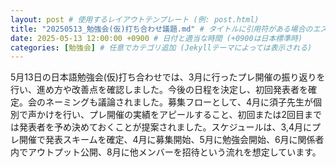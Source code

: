 ```yaml
---
layout: post # 使用するレイアウトテンプレート (例: post.html)
title: "20250513_勉強会(仮)打ち合わせ議題.md" # タイトルに引用符がある場合のエスケープ
date: 2025-05-13 12:00:00 +0900 # 日付と適当な時間 (+0900は日本標準時)
categories: [勉強会] # 任意でカテゴリ追加 (Jekyllテーマによっては表示される)
---
```


5月13日の日本語勉強会(仮)打ち合わせでは、3月に行ったプレ開催の振り返りを行い、進め方や改善点を確認しました。今後の日程を決定し、初回発表者を確定。会のネーミングも議論されました。募集フローとして、4月に須子先生が個別で声かけを行い、プレ開催の実績をアピールすること、初回または2回目までは発表者を予め決めておくことが提案されました。スケジュールは、3,4月にプレ開催で発表スキームを確定、4月に募集開始、5月に勉強会開始、6月に関係者内でアウトプット公開、8月に他メンバーを招待という流れを想定しています。
